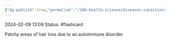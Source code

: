```yaml
---
{"dg-publish":true,"permalink":"/300-health-science/diseases-conditions/alopecia/","updated":"2024-03-01T08:57:56.936-06:00"}
---
```


2024-02-09
13:09
Status: #flashcard

 Patchy areas of hair loss due to an autoimmune disorder